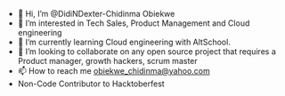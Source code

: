 - 👋 Hi, I’m @DidiNDexter-Chidinma Obiekwe
- 👀 I’m interested in Tech Sales, Product Management and Cloud engineering
- 🌱 I’m currently learning Cloud engineering with AltSchool.
- 💞️ I’m looking to collaborate on any open source project that requires a Product manager, growth hackers, scrum master
- 📫 How to reach me obiekwe_chidinma@yahoo.com
-    Non-Code Contributor to Hacktoberfest

<!---
DidiNDexter/DidiNDexter is a ✨ special ✨ repository because its `README.md` (this file) appears on your GitHub profile.
You can click the Preview link to take a look at your changes.
--->
 
